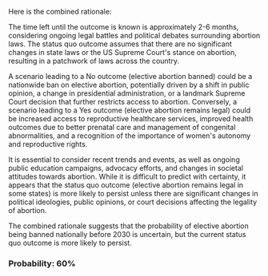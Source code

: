 Here is the combined rationale:

The time left until the outcome is known is approximately 2-6 months, considering ongoing legal battles and political debates surrounding abortion laws. The status quo outcome assumes that there are no significant changes in state laws or the US Supreme Court's stance on abortion, resulting in a patchwork of laws across the country.

A scenario leading to a No outcome (elective abortion banned) could be a nationwide ban on elective abortion, potentially driven by a shift in public opinion, a change in presidential administration, or a landmark Supreme Court decision that further restricts access to abortion. Conversely, a scenario leading to a Yes outcome (elective abortion remains legal) could be increased access to reproductive healthcare services, improved health outcomes due to better prenatal care and management of congenital abnormalities, and a recognition of the importance of women's autonomy and reproductive rights.

It is essential to consider recent trends and events, as well as ongoing public education campaigns, advocacy efforts, and changes in societal attitudes towards abortion. While it is difficult to predict with certainty, it appears that the status quo outcome (elective abortion remains legal in some states) is more likely to persist unless there are significant changes in political ideologies, public opinions, or court decisions affecting the legality of abortion.

The combined rationale suggests that the probability of elective abortion being banned nationally before 2030 is uncertain, but the current status quo outcome is more likely to persist.

### Probability: 60%